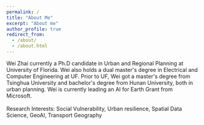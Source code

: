 ```yaml
---
permalink: /
title: "About Me"
excerpt: "About me"
author_profile: true
redirect_from: 
  - /about/
  - /about.html
---
```


Wei Zhai currently a Ph.D candidate in Urban and Regional Planning at University of Florida. Wei also holds a dual master's degree in Electrical and Computer Engineering at UF. Prior to UF, Wei got a master's degree from Tsinghua University and bachelor's degree from Hunan University, both in urban planning. Wei is currently leading an AI for Earth Grant from Microsoft. <br/><br/> Research Interests: Social Vulnerability, Urban resilience, Spatial Data Science, GeoAI, Transport Geography
